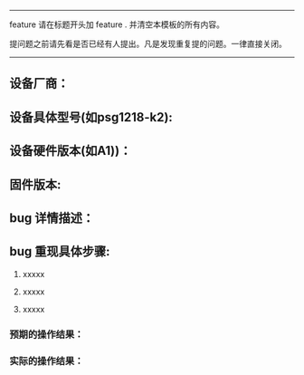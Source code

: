 ---------------------------------------------------------

feature 请在标题开头加 feature . 并清空本模板的所有内容。

提问题之前请先看是否已经有人提出。凡是发现重复提的问题。一律直接关闭。

---------------------------------------------------------

## 设备厂商：

## 设备具体型号(如psg1218-k2):

## 设备硬件版本(如A1))：

## 固件版本:

## bug 详情描述：




## bug 重现具体步骤:

1. xxxxx

2. xxxxx

3. xxxxx

### 预期的操作结果：


### 实际的操作结果：



